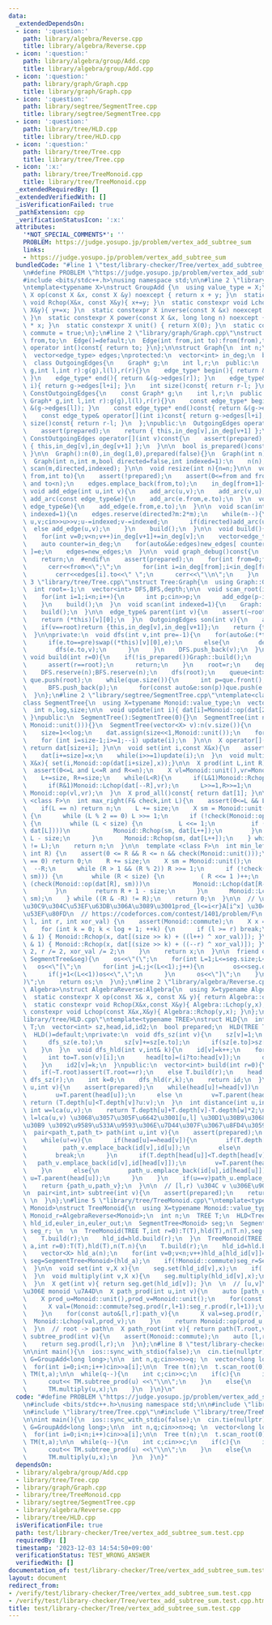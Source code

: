 ```yaml
---
data:
  _extendedDependsOn:
  - icon: ':question:'
    path: library/algebra/Reverse.cpp
    title: library/algebra/Reverse.cpp
  - icon: ':question:'
    path: library/algebra/group/Add.cpp
    title: library/algebra/group/Add.cpp
  - icon: ':question:'
    path: library/graph/Graph.cpp
    title: library/graph/Graph.cpp
  - icon: ':question:'
    path: library/segtree/SegmentTree.cpp
    title: library/segtree/SegmentTree.cpp
  - icon: ':question:'
    path: library/tree/HLD.cpp
    title: library/tree/HLD.cpp
  - icon: ':question:'
    path: library/tree/Tree.cpp
    title: library/tree/Tree.cpp
  - icon: ':x:'
    path: library/tree/TreeMonoid.cpp
    title: library/tree/TreeMonoid.cpp
  _extendedRequiredBy: []
  _extendedVerifiedWith: []
  _isVerificationFailed: true
  _pathExtension: cpp
  _verificationStatusIcon: ':x:'
  attributes:
    '*NOT_SPECIAL_COMMENTS*': ''
    PROBLEM: https://judge.yosupo.jp/problem/vertex_add_subtree_sum
    links:
    - https://judge.yosupo.jp/problem/vertex_add_subtree_sum
  bundledCode: "#line 1 \"test/library-checker/Tree/vertex_add_subtree_sum.test.cpp\"\
    \n#define PROBLEM \"https://judge.yosupo.jp/problem/vertex_add_subtree_sum\"\n\
    #include <bits/stdc++.h>\nusing namespace std;\n\n#line 2 \"library/algebra/group/Add.cpp\"\
    \ntemplate<typename X>\nstruct GroupAdd {\n  using value_type = X;\n  static constexpr\
    \ X op(const X &x, const X &y) noexcept { return x + y; }\n  static constexpr\
    \ void Rchop(X&x, const X&y){ x+=y; }\n  static constexpr void Lchop(const X&x,\
    \ X&y){ y+=x; }\n  static constexpr X inverse(const X &x) noexcept { return -x;\
    \ }\n  static constexpr X power(const X &x, long long n) noexcept { return X(n)\
    \ * x; }\n  static constexpr X unit() { return X(0); }\n  static constexpr bool\
    \ commute = true;\n};\n#line 2 \"library/graph/Graph.cpp\"\nstruct Edge{\n  int\
    \ from,to;\n  Edge()=default;\n  Edge(int from,int to):from(from),to(to){}\n \
    \ operator int()const{ return to; }\n};\n\nstruct Graph{\n  int n;\n  using edge_type=Edge;\n\
    \  vector<edge_type> edges;\nprotected:\n  vector<int> in_deg;\n  bool prepared;\n\
    \  class OutgoingEdges{\n    Graph* g;\n    int l,r;\n  public:\n    OutgoingEdges(Graph*\
    \ g,int l,int r):g(g),l(l),r(r){}\n    edge_type* begin(){ return &(g->edges[l]);\
    \ }\n    edge_type* end(){ return &(g->edges[r]); }\n    edge_type& operator[](int\
    \ i){ return g->edges[l+i]; }\n    int size()const{ return r-l; }\n  };\n  class\
    \ ConstOutgoingEdges{\n    const Graph* g;\n    int l,r;\n  public:\n    ConstOutgoingEdges(const\
    \ Graph* g,int l,int r):g(g),l(l),r(r){}\n    const edge_type* begin()const{ return\
    \ &(g->edges[l]); }\n    const edge_type* end()const{ return &(g->edges[r]); }\n\
    \    const edge_type& operator[](int i)const{ return g->edges[l+i]; }\n    int\
    \ size()const{ return r-l; }\n  };\npublic:\n  OutgoingEdges operator[](int v){\n\
    \    assert(prepared);\n    return { this,in_deg[v],in_deg[v+1] };\n  }\n  const\
    \ ConstOutgoingEdges operator[](int v)const{\n    assert(prepared);\n    return\
    \ { this,in_deg[v],in_deg[v+1] };\n  }\n\n  bool is_prepared()const{ return prepared;\
    \ }\n\n  Graph():n(0),in_deg(1,0),prepared(false){}\n  Graph(int n):n(n),in_deg(n+1,0),prepared(false){}\n\
    \  Graph(int n,int m,bool directed=false,int indexed=1):\n    n(n),in_deg(n+1,0),prepared(false){\
    \ scan(m,directed,indexed); }\n\n  void resize(int n){n=n;}\n\n  void add_arc(int\
    \ from,int to){\n    assert(!prepared);\n    assert(0<=from and from<n and 0<=to\
    \ and to<n);\n    edges.emplace_back(from,to);\n    in_deg[from+1]++;\n  }\n \
    \ void add_edge(int u,int v){\n    add_arc(u,v);\n    add_arc(v,u);\n  }\n  void\
    \ add_arc(const edge_type&e){\n    add_arc(e.from,e.to);\n  }\n  void add_edge(const\
    \ edge_type&e){\n    add_edge(e.from,e.to);\n  }\n\n  void scan(int m,bool directed=false,int\
    \ indexed=1){\n    edges.reserve(directed?m:2*m);\n    while(m--){\n      int\
    \ u,v;cin>>u>>v;u-=indexed;v-=indexed;\n      if(directed)add_arc(u,v);\n    \
    \  else add_edge(u,v);\n    }\n    build();\n  }\n\n  void build(){\n    assert(!prepared);prepared=true;\n\
    \    for(int v=0;v<n;v++)in_deg[v+1]+=in_deg[v];\n    vector<edge_type> new_edges(in_deg.back());\n\
    \    auto counter=in_deg;\n    for(auto&&e:edges)new_edges[ counter[e.from]++\
    \ ]=e;\n    edges=new_edges;\n  }\n\n  void graph_debug()const{\n  #ifndef __LOCAL\n\
    \    return;\n  #endif\n    assert(prepared);\n    for(int from=0;from<n;from++){\n\
    \      cerr<<from<<\";\";\n      for(int i=in_deg[from];i<in_deg[from+1];i++)\n\
    \        cerr<<edges[i].to<<\" \";\n      cerr<<\"\\n\";\n    }\n  }\n};\n#line\
    \ 3 \"library/tree/Tree.cpp\"\nstruct Tree:Graph{\n  using Graph::Graph;\n  Tree()=default;\n\
    \  int root=-1;\n  vector<int> DFS,BFS,depth;\n\n  void scan_root(int indexed=1){\n\
    \    for(int i=1;i<n;i++){\n      int p;cin>>p;\n      add_edge(p-indexed,i);\n\
    \    }\n    build();\n  }\n  void scan(int indexed=1){\n    Graph::scan(n-1,false,indexed);\n\
    \    build();\n  }\n\n  edge_type& parent(int v){\n    assert(~root and root!=v);\n\
    \    return (*this)[v][0];\n  }\n  OutgoingEdges son(int v){\n    assert(~root);\n\
    \    if(v==root)return {this,in_deg[v],in_deg[v+1]};\n    return {this,in_deg[v]+1,in_deg[v+1]};\n\
    \  }\n\nprivate:\n  void dfs(int v,int pre=-1){\n    for(auto&e:(*this)[v]){\n\
    \      if(e.to==pre)swap((*this)[v][0],e);\n      else{\n        depth[e.to]=depth[v]+1;\n\
    \        dfs(e.to,v);\n      }\n    }\n    DFS.push_back(v);\n  }\npublic:\n \
    \ void build(int r=0){\n    if(!is_prepared())Graph::build();\n    if(~root){\n\
    \      assert(r==root);\n      return;\n    }\n    root=r;\n    depth=vector<int>(n,0);\n\
    \    DFS.reserve(n);BFS.reserve(n);\n    dfs(root);\n    queue<int> que;\n   \
    \ que.push(root);\n    while(que.size()){\n      int p=que.front();que.pop();\n\
    \      BFS.push_back(p);\n      for(const auto&e:son(p))que.push(e.to);\n    }\n\
    \  }\n};\n#line 2 \"library/segtree/SegmentTree.cpp\"\ntemplate<class Monoid>\n\
    class SegmentTree{\n  using X=typename Monoid::value_type;\n  vector<X> dat;\n\
    \  int n,log,size;\n\n  void update(int i){ dat[i]=Monoid::op(dat[2*i],dat[2*i+1]);\
    \ }\npublic:\n  SegmentTree():SegmentTree(0){}\n  SegmentTree(int n):SegmentTree(vector<X>(n,\
    \ Monoid::unit())){}\n  SegmentTree(vector<X> v):n(v.size()){\n    for(log=1;(1<<log)<n;log++){}\n\
    \    size=1<<log;\n    dat.assign(size<<1,Monoid::unit());\n    for (int i=0;i<n;++i)dat[size+i]=v[i];\n\
    \    for (int i=size-1;i>=1;--i) update(i);\n  }\n\n  X operator[](int i)const{\
    \ return dat[size+i]; }\n\n  void set(int i,const X&x){\n    assert(0<=i and i<n);\n\
    \    dat[i+=size]=x;\n    while(i>>=1)update(i);\n  }\n  void multiply(int i,const\
    \ X&x){ set(i,Monoid::op(dat[i+size],x));}\n\n  X prod(int L,int R)const{\n  \
    \  assert(0<=L and L<=R and R<=n);\n    X vl=Monoid::unit(),vr=Monoid::unit();\n\
    \    L+=size, R+=size;\n    while(L<R){\n      if(L&1)Monoid::Rchop(vl,dat[L++]);\n\
    \      if(R&1)Monoid::Lchop(dat[--R],vr);\n      L>>=1,R>>=1;\n    }\n    return\
    \ Monoid::op(vl,vr);\n  }\n  X prod_all()const{ return dat[1]; }\n\n  template\
    \ <class F>\n  int max_right(F& check,int L){\n    assert(0<=L && L<=n && check(Monoid::unit()));\n\
    \    if(L == n) return n;\n    L += size;\n    X sm = Monoid::unit();\n    do\
    \ {\n      while (L % 2 == 0) L >>= 1;\n      if (!check(Monoid::op(sm, dat[L])))\
    \ {\n        while (L < size) {\n          L <<= 1;\n          if (check(Monoid::op(sm,\
    \ dat[L])))\n            Monoid::Rchop(sm, dat[L++]);\n        }\n        return\
    \ L - size;\n      }\n      Monoid::Rchop(sm, dat[L++]);\n    } while ((L & -L)\
    \ != L);\n    return n;\n  }\n\n  template <class F>\n  int min_left(F& check,\
    \ int R) {\n    assert(0 <= R && R <= n && check(Monoid::unit()));\n    if (R\
    \ == 0) return 0;\n    R += size;\n    X sm = Monoid::unit();\n    do {\n    \
    \  --R;\n      while (R > 1 && (R % 2)) R >>= 1;\n      if (!check(Monoid::op(dat[R],\
    \ sm))) {\n        while (R < size) {\n          ( R <<= 1 )++;\n          if\
    \ (check(Monoid::op(dat[R], sm)))\n            Monoid::Lchop(dat[R--], sm);\n\
    \        }\n        return R + 1 - size;\n      }\n      Monoid::Lchop(dat[R],\
    \ sm);\n    } while ((R & -R) != R);\n    return 0;\n  }\n\n  // \u30E2\u30CE\u30A4\
    \u30C9\u304C\u53EF\u63DB\u306A\u3089\u3001prod_{l<=i<r}A[i^x] \u304C\u8A08\u7B97\
    \u53EF\u80FD\n  // https://codeforces.com/contest/1401/problem/F\n  X Xor_prod(int\
    \ l, int r, int xor_val) {\n    assert(Monoid::commute);\n    X x = Monoid::unit();\n\
    \    for (int k = 0; k < log + 1; ++k) {\n      if (l >= r) break;\n      if (l\
    \ & 1) { Monoid::Rchop(x, dat[(size >> k) + ((l++) ^ xor_val)]); }\n      if (r\
    \ & 1) { Monoid::Rchop(x, dat[(size >> k) + ((--r) ^ xor_val)]); }\n      l /=\
    \ 2, r /= 2, xor_val /= 2;\n    }\n    return x;\n  }\n\n  friend ostream& operator<<(ostream&os,const\
    \ SegmentTree&seg){\n    os<<\"(\";\n    for(int L=1;L<=seg.size;L<<=1){\n   \
    \   os<<\"[\";\n      for(int j=L;j<(L<<1);j++){\n        os<<seg.dat[j];\n  \
    \      if(j+1<(L<<1))os<<\",\";\n      }\n      os<<\"]\";\n    }\n    os<<\"\
    )\";\n    return os;\n  }\n};\n#line 2 \"library/algebra/Reverse.cpp\"\ntemplate<typename\
    \ Algebra>\nstruct AlgebraReverse:Algebra{\n  using X=typename Algebra::value_type;\n\
    \  static constexpr X op(const X& x, const X& y){ return Algebra::op(y,x); }\n\
    \  static constexpr void Rchop(X&x,const X&y){ Algebra::Lchop(y,x); }\n  static\
    \ constexpr void Lchop(const X&x,X&y){ Algebra::Rchop(y,x); }\n};\n#line 2 \"\
    library/tree/HLD.cpp\"\ntemplate<typename TREE>\nstruct HLD{\n  int n;\n  TREE\
    \ T;\n  vector<int> sz,head,id,id2;\n  bool prepared;\n  HLD(TREE T_):T(T_),n(T_.n),sz(n),head(n),id(n),id2(n),prepared(false){}\n\
    \  HLD()=default;\nprivate:\n  void dfs_sz(int v){\n    sz[v]=1;\n    for(auto&e:T.son(v)){\n\
    \      dfs_sz(e.to);\n      sz[v]+=sz[e.to];\n      if(sz[e.to]>sz[T.son(v)[0].to])swap(e,T.son(v)[0]);\n\
    \    }\n  }\n  void dfs_hld(int v,int& k){\n    id[v]=k++;\n    for(int i=0;i<T.son(v).size();i++){\n\
    \      int to=T.son(v)[i];\n      head[to]=(i?to:head[v]);\n      dfs_hld(to,k);\n\
    \    }\n    id2[v]=k;\n  }\npublic:\n  vector<int> build(int r=0){\n    assert(!prepared);prepared=true;\n\
    \    if(~T.root)assert(T.root==r);\n    else T.build(r);\n    head[r]=r;\n   \
    \ dfs_sz(r);\n    int k=0;\n    dfs_hld(r,k);\n    return id;\n  }\n\n  int lca(int\
    \ u,int v){\n    assert(prepared);\n    while(head[u]!=head[v])\n      if(T.depth[head[u]]>T.depth[head[v]])\n\
    \        u=T.parent(head[u]);\n      else \n        v=T.parent(head[v]);\n   \
    \ return (T.depth[u]<T.depth[v]?u:v);\n  }\n  int distance(int u,int v){\n   \
    \ int w=lca(u,v);\n    return T.depth[u]+T.depth[v]-T.depth[w]*2;\n  }\n\n  //\
    \ l=lca(u,v) \u3068\u3057\u305F\u6642\u3001[u,l] \u30D1\u30B9\u3068 [v,l] \u30D1\
    \u30B9 \u3092\u9589\u533A\u9593\u306E\u7D44\u307F\u3067\u8FD4\u3059\n  using path_t=vector<pair<int,int>>;\n\
    \  pair<path_t,path_t> path(int u,int v){\n    assert(prepared);\n    path_t path_u,path_v;\n\
    \    while(u!=v){\n      if(head[u]==head[v]){\n        if(T.depth[u]<T.depth[v])\n\
    \          path_v.emplace_back(id[v],id[u]);\n        else\n          path_u.emplace_back(id[u],id[v]);\n\
    \        break;\n      }\n      if(T.depth[head[u]]<T.depth[head[v]]){\n     \
    \   path_v.emplace_back(id[v],id[head[v]]);\n        v=T.parent(head[v]);\n  \
    \    }\n      else{\n        path_u.emplace_back(id[u],id[head[u]]);\n       \
    \ u=T.parent(head[u]);\n      }\n    }\n    if(u==v)path_u.emplace_back(id[u],id[u]);\n\
    \    return {path_u,path_v};\n  }\n\n  // [l,r) \u304C v \u306E\u90E8\u5206\u6728\
    \n  pair<int,int> subtree(int v){\n    assert(prepared);\n    return {id[v],id2[v]};\
    \ \n  }\n};\n#line 5 \"library/tree/TreeMonoid.cpp\"\ntemplate<typename TREE,typename\
    \ Monoid>\nstruct TreeMonoid{\n  using X=typename Monoid::value_type;\n  using\
    \ Monoid_r=AlgebraReverse<Monoid>;\n  int n;\n  TREE T;\n  HLD<Tree> hld;\n  vector<int>\
    \ hld_id,euler_in,euler_out;\n  SegmentTree<Monoid> seg;\n  SegmentTree<Monoid_r>\
    \ seg_r; \n  \n  TreeMonoid(TREE T,int r=0):T(T),hld(T),n(T.n),seg(n),seg_r(n){\n\
    \    T.build(r);\n    hld_id=hld.build(r);\n  }\n  TreeMonoid(TREE T,vector<X>\
    \ a,int r=0):T(T),hld(T),n(T.n){\n    T.build(r);\n    hld_id=hld.build(r);\n\
    \    vector<X> hld_a(n);\n    for(int v=0;v<n;v++)hld_a[hld_id[v]]=a[v];\n   \
    \ seg=SegmentTree<Monoid>(hld_a);\n    if(!Monoid::commute)seg_r=SegmentTree<Monoid_r>(hld_a);\n\
    \  }\n\n  void set(int v,X x){\n    seg.set(hld_id[v],x);\n    if(!Monoid::commute)seg_r.set(hld_id[v],x);\n\
    \  }\n  void multiply(int v,X x){\n    seg.multiply(hld_id[v],x);\n    if(!Monoid::commute)seg_r.multiply(hld_id[v],x);\n\
    \  }\n  X get(int v){ return seg.get(hld_id[v]); }\n  \n  // [u,v]\u30D1\u30B9\
    \u306E monoid \u7A4D\n  X path_prod(int u,int v){\n    auto [path_u,path_v]=hld.path(u,v);\n\
    \    X prod_u=Monoid::unit(),prod_v=Monoid::unit();\n    for(const auto&[l,r]:path_u){\n\
    \      X val=(Monoid::commute?seg.prod(r,l+1):seg_r.prod(r,l+1));\n      Monoid::Rchop(prod_u,val);\n\
    \    }\n    for(const auto&[l,r]:path_v){\n      X val=seg.prod(r,l+1);\n    \
    \  Monoid::Lchop(val,prod_v);\n    }\n    return Monoid::op(prod_u,prod_v);\n\
    \  }\n  // root -> path\n  X path_root(int v){ return path(T.root,v); }\n\n  X\
    \ subtree_prod(int v){\n    assert(Monoid::commute);\n    auto [l,r]=hld.subtree(v);\n\
    \    return seg.prod(l,r);\n  }\n};\n#line 8 \"test/library-checker/Tree/vertex_add_subtree_sum.test.cpp\"\
    \n\nint main(){\n  ios::sync_with_stdio(false);\n  cin.tie(nullptr);\n  using\
    \ G=GroupAdd<long long>;\n\n  int n,q;cin>>n>>q; \n  vector<long long> a(n);\n\
    \  for(int i=0;i<n;i++)cin>>a[i];\n\n  Tree t(n);\n  t.scan_root(0);\n\n  TreeMonoid<Tree,G>\
    \ TM(t,a);\n\n  while(q--){\n    int c;cin>>c;\n    if(c){\n      int u;cin>>u;\n\
    \      cout<< TM.subtree_prod(u) <<\"\\n\";\n    }\n    else{\n      int u,x;cin>>u>>x;\n\
    \      TM.multiply(u,x);\n    }\n  }\n}\n"
  code: "#define PROBLEM \"https://judge.yosupo.jp/problem/vertex_add_subtree_sum\"\
    \n#include <bits/stdc++.h>\nusing namespace std;\n\n#include \"library/algebra/group/Add.cpp\"\
    \n#include \"library/tree/Tree.cpp\"\n#include \"library/tree/TreeMonoid.cpp\"\
    \n\nint main(){\n  ios::sync_with_stdio(false);\n  cin.tie(nullptr);\n  using\
    \ G=GroupAdd<long long>;\n\n  int n,q;cin>>n>>q; \n  vector<long long> a(n);\n\
    \  for(int i=0;i<n;i++)cin>>a[i];\n\n  Tree t(n);\n  t.scan_root(0);\n\n  TreeMonoid<Tree,G>\
    \ TM(t,a);\n\n  while(q--){\n    int c;cin>>c;\n    if(c){\n      int u;cin>>u;\n\
    \      cout<< TM.subtree_prod(u) <<\"\\n\";\n    }\n    else{\n      int u,x;cin>>u>>x;\n\
    \      TM.multiply(u,x);\n    }\n  }\n}"
  dependsOn:
  - library/algebra/group/Add.cpp
  - library/tree/Tree.cpp
  - library/graph/Graph.cpp
  - library/tree/TreeMonoid.cpp
  - library/segtree/SegmentTree.cpp
  - library/algebra/Reverse.cpp
  - library/tree/HLD.cpp
  isVerificationFile: true
  path: test/library-checker/Tree/vertex_add_subtree_sum.test.cpp
  requiredBy: []
  timestamp: '2023-12-03 14:54:50+09:00'
  verificationStatus: TEST_WRONG_ANSWER
  verifiedWith: []
documentation_of: test/library-checker/Tree/vertex_add_subtree_sum.test.cpp
layout: document
redirect_from:
- /verify/test/library-checker/Tree/vertex_add_subtree_sum.test.cpp
- /verify/test/library-checker/Tree/vertex_add_subtree_sum.test.cpp.html
title: test/library-checker/Tree/vertex_add_subtree_sum.test.cpp
---
```

